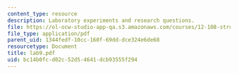 ```yaml
---
content_type: resource
description: Laboratory experiments and research questions.
file: https://ol-ocw-studio-app-qa.s3.amazonaws.com/courses/12-108-structure-of-earth-materials-fall-2004/bc14b0fcd02c52d54641dcb93555f294_lab9.pdf
file_type: application/pdf
parent_uid: 1344fedf-10cc-160f-69dd-dce324e6de68
resourcetype: Document
title: lab9.pdf
uid: bc14b0fc-d02c-52d5-4641-dcb93555f294
---
```

